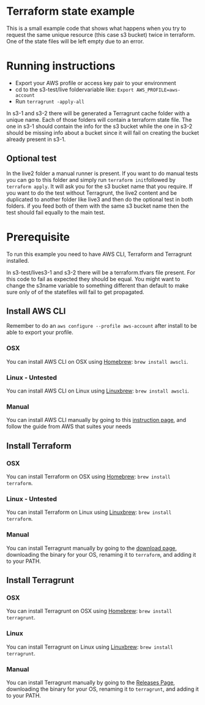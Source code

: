 # Terraform state example
This is a small example code that shows what happens when you try to request the same unique resource (this case s3 bucket) twice in terraform.
One of the state files will be left empty due to an error.

# Running instructions
* Export your AWS profile or access key pair to your environment 
* cd to the s3-test/live foldervariable like: `Export AWS_PROFILE=aws-account`
* Run `terragrunt -apply-all`

In s3-1 and s3-2 there will be generated a Terragrunt cache folder with a unique name. Each of those folders will contain a terraform state file. The one in s3-1 should contain the info for the s3 bucket while the one in s3-2 should be missing info about a bucket since it will fail on creating the bucket already present in s3-1.

## Optional test
In the live2 folder a manual runner is present. If you want to do manual tests you can go to this folder and simply run `terraform init`followed by `terraform apply`. It will ask you for the s3 bucket name that you require.
If you want to do the test without Terragrunt, the live2 content and be duplicated to another folder like live3 and then do the optional test in both folders. if you feed both of them with the same s3 bucket name then the test should fail equally to the main test.

# Prerequisite
To run this example you need to have AWS CLI, Terraform and Terragrunt installed.

In s3-test/lives3-1 and s3-2 there will be a terraform.tfvars file present. For this code to fail as expected they should be equal. You might want to change the s3name variable to something different than default to make sure only of of the statefiles will fail to get propagated.


## Install AWS CLI

Remember to do an `aws configure --profile aws-account` after install to be able to export your profile.

### OSX
You can install AWS CLI on OSX using [Homebrew](https://brew.sh/): `brew install awscli`.

### Linux - Untested
You can install AWS CLI on Linux using [Linuxbrew](https://linuxbrew.sh/): `brew install awscli`.

### Manual
You can install AWS CLI manually by going to this [instruction page](https://docs.aws.amazon.com/cli/latest/userguide/cli-install-macos.html),
and follow the guide from AWS that suites your needs

## Install Terraform

### OSX
You can install Terraform on OSX using [Homebrew](https://brew.sh/): `brew install terraform`.

### Linux - Untested
You can install Terraform on Linux using [Linuxbrew](https://linuxbrew.sh/): `brew install terraform`.

### Manual
You can install Terragrunt manually by going to the [download page](https://www.terraform.io/downloads.html),
downloading the binary for your OS, renaming it to `terraform`, and adding it to your PATH.

## Install Terragrunt

### OSX
You can install Terragrunt on OSX using [Homebrew](https://brew.sh/): `brew install terragrunt`.

### Linux
You can install Terragrunt on Linux using [Linuxbrew](https://linuxbrew.sh/): `brew install terragrunt`.

### Manual
You can install Terragrunt manually by going to the [Releases Page](https://github.com/gruntwork-io/terragrunt/releases),
downloading the binary for your OS, renaming it to `terragrunt`, and adding it to your PATH.